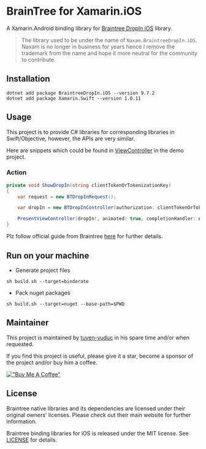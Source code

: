 # BrainTree for Xamarin.iOS

A Xamarin.Android binding library for [Braintree DropIn iOS](https://cocoapods.org/pods/BraintreeDropIn) library.

> The library used to be under the name of `Naxam.BraintreeDropIn.iOS`. Naxam is no longer in business for years hence I remove the trademark from the name and hope it more neutral for the community to contribute.

## Installation

```
dotnet add package BraintreeDropIn.iOS --version 9.7.2
dotnet add package Xamarin.Swift --version 1.0.11
```

## Usage

This project is to provide C# libraries for corresponding libraries in Swift/Objective, however, the APIs are very similar.

Here are snippets which could be found in [ViewController](./samples/DropInQs/ViewController.cs) in the demo project.
### Action
```c#
private void ShowDropIn(string clientTokenOrTokenizationKey)
{
    var request = new BTDropInRequest();

    var dropIn = new BTDropInController(authorization: clientTokenOrTokenizationKey, request: request, handler: HandleDropInResult);

    PresentViewController(dropIn!, animated: true, completionHandler: null);
}
```

Plz follow official guide from Braintree [here](https://developer.paypal.com/braintree/docs/start/hello-client/ios/v5) for further details.

## Run on your machine

- Generate project files
```
sh build.sh --target=binderate
```
- Pack nuget packages
```
sh build.sh --target=nuget --base-path=$PWD
```

## Maintainer
This project is maintained by [tuyen-vuduc](https://github.com/tuyen-vuduc) in his spare time and/or when requested.<br>

If you find this project is useful, please give it a star, become a sponsor of the project and/or buy him a coffee.

[!["Buy Me A Coffee"](https://www.buymeacoffee.com/assets/img/custom_images/orange_img.png)](https://www.buymeacoffee.com/tuyen.vuduc)

## License

Braintree native libraries and its dependencies are licensed under their original owners' licenses. Please check out their main website for further information.

Braintree binding libraries for iOS is released under the MIT license. See [LICENSE](./LICENSE) for details.
